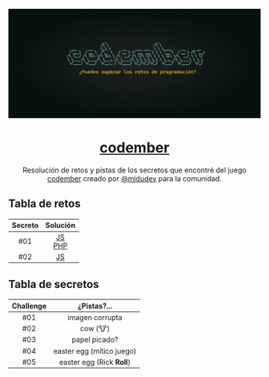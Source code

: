 <div align="center">

![Codember](./images/codember.webp)

# [codember](https://codember.dev)

Resolución de retos y pistas de los secretos que encontré del juego [codember](https://codember.dev/) creado por [@midudev](https://github.com/midudev/) para la comunidad.

</div>

## Tabla de retos

|  Secreto  |               Solución                                                    |
| :---------: | :-----------------------------------------------------------------------: |
|     #01     | [JS](challenge01/js/index.js)<br/>[PHP](challenge01/php/index.php)
|     #02    | [JS](challenge02/js/index.js)      |

## Tabla de secretos

|  Challenge  |               ¿Pistas?...                                                    |
| :---------: | :-----------------------------------------------------------------------: |
|     #01     | imagen corrupta 
|     #02    | cow (🐮)      |
|     #03    | papel picado?      |
|     #04  | easter egg (mítico juego)      |
|     #05  | easter egg (Rick **Roll**)      |